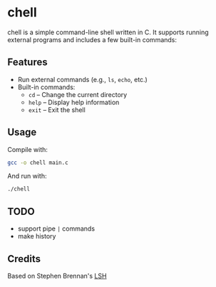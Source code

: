 # chell

chell is a simple command-line shell written in C. It supports running external programs and includes a few built-in commands:

## Features

- Run external commands (e.g., `ls`, `echo`, etc.)
- Built-in commands:
  - `cd` – Change the current directory
  - `help` – Display help information
  - `exit` – Exit the shell

## Usage

Compile with:

```sh
gcc -o chell main.c
```

And run with: 
```sh
./chell
```

## TODO
- support pipe ```|``` commands
- make history

## Credits

Based on Stephen Brennan's [LSH](https://github.com/brenns10/lsh/)
